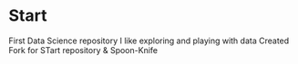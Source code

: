 # Start
First Data Science repository
I like exploring and playing with data
Created Fork for STart repository & Spoon-Knife
